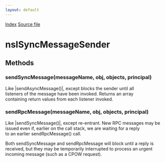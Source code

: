 ```yaml
---
layout: default
---
```

<div id='links'><a href="../index.html">Index</a>
<a href="http://dxr.mozilla.org/mozilla-central/source/dom/base/nsIMessageManager.idl">Source file</a>
</div>

# nsISyncMessageSender #

## Methods ##

### sendSyncMessage(messageName, obj, objects, principal) ###
  
Like |sendAsyncMessage()|, except blocks the sender until all  
listeners of the message have been invoked.  Returns an array  
containing return values from each listener invoked.  
  

### sendRpcMessage(messageName, obj, objects, principal) ###
  
Like |sendSyncMessage()|, except re-entrant. New RPC messages may be  
issued even if, earlier on the call stack, we are waiting for a reply  
to an earlier sendRpcMessage() call.  
  
Both sendSyncMessage and sendRpcMessage will block until a reply is  
received, but they may be temporarily interrupted to process an urgent  
incoming message (such as a CPOW request).  
  
